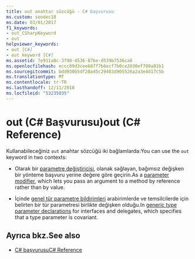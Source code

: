 ```yaml
---
title: out anahtar sözcüğü - C# başvurusu
ms.custom: seodec18
ms.date: 03/01/2017
f1_keywords:
- out_CSharpKeyword
- out
helpviewer_keywords:
- out [C#]
- out keyword [C#]
ms.assetid: 7e911a0c-3f98-4536-87be-d539b7536ca8
ms.openlocfilehash: eccc89d3cee687f7b6ecf7b0ce2030ef709a81b1
ms.sourcegitcommit: bdd930b5df20a45c29483d905526a2a3e4d17c5b
ms.translationtype: MT
ms.contentlocale: tr-TR
ms.lasthandoff: 12/11/2018
ms.locfileid: "53235835"
---
```

# <a name="out-c-reference"></a><span data-ttu-id="246ff-102">out (C# Başvurusu)</span><span class="sxs-lookup"><span data-stu-id="246ff-102">out (C# Reference)</span></span>

<span data-ttu-id="246ff-103">Kullanabileceğiniz `out` anahtar sözcüğü iki bağlamlarda:</span><span class="sxs-lookup"><span data-stu-id="246ff-103">You can use the `out` keyword in two contexts:</span></span>

- <span data-ttu-id="246ff-104">Olarak bir [parametre değiştiricisi](out-parameter-modifier.md), olanak sağlayan, bağımsız değişken bir yönteme başvuru yerine değere göre geçirin.</span><span class="sxs-lookup"><span data-stu-id="246ff-104">As a [parameter modifier](out-parameter-modifier.md), which lets you pass an argument to a method by reference rather than by value.</span></span>

- <span data-ttu-id="246ff-105">İçinde [genel tür parametre bildirimleri](out-generic-modifier.md) arabirimlerde ve temsilcilerde için belirten bir tür parametresi birlikte değişken olduğu.</span><span class="sxs-lookup"><span data-stu-id="246ff-105">In [generic type parameter declarations](out-generic-modifier.md) for interfaces and delegates, which specifies that a type parameter is covariant.</span></span>

## <a name="see-also"></a><span data-ttu-id="246ff-106">Ayrıca bkz.</span><span class="sxs-lookup"><span data-stu-id="246ff-106">See also</span></span>

- [<span data-ttu-id="246ff-107">C# başvurusu</span><span class="sxs-lookup"><span data-stu-id="246ff-107">C# Reference</span></span>](../index.md)
